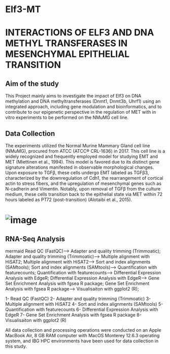 # Elf3-MT
# **INTERACTIONS OF ELF3 AND DNA METHYL TRANSFERASES IN MESENCHYMAL EPITHELIAL TRANSITION**

## Aim of the study
This Project mainly aims to investigate the impact of Elf3 on DNA methylation and DNA methyltransferases (Dnmt1, Dnmt3b, Uhrf1) using an integrated approach, including gene modulation and bioinformatics, and to contribute to our epigenetic perspective in the regulation of MET with in vitro experiments to be performed on the NMuMG cell line.

## Data Collection
The experiments utilized the Normal Murine Mammary Gland cell line (NMuMG), procured from ATCC (ATCC® CRL-1636) in 2017. This cell line is a widely recognized and frequently employed model for studying EMT and MET (Miettinen et al., 1994). This model is favored due to its distinct gene signature alterations manifested in observable morphological changes. Upon exposure to TGFβ, these cells undergo EMT labeled as TGFβ3, characterized by the downregulation of Cdh1, the rearrangement of cortical actin to stress fibers, and the upregulation of mesenchymal genes such as N-cadherin and Vimentin. Notably, upon removal of TGFβ from the culture medium, these cells transition back to the epithelial state via MET within 72 hours labeled as PT72 (post-transition) (Alotaibi et al., 2015).

# ![image](https://github.com/serayyetkin/Elf3-MT/assets/73422665/9ae07972-bb33-4b11-9c6a-ed2377f53c23)

## RNA-Seq Analysis 

mermaid
    Read QC (FastQC)--> Adapter and quality trimming (Trimmoatic);
    Adapter and quality trimming (Trimmoatic)--> Multiple alignment with HiSAT2;
    Multiple alignment with HiSAT2--> Sort and index alignments (SAMtools);
    Sort and index alignments (SAMtools)--> Quantification with featurecounts;
    Quantification with featurecounts--> Differential Expression Analysis with EdgeR;
    Differential Expression Analysis with EdgeR--> Gene Set Enrichment Analysis with fgsea R package;
    Gene Set Enrichment Analysis with fgsea R package--> Visualisaiton with ggplot2 (R);

1- Read QC (FastQC)
2- Adapter and quality trimming (Trimmoatic)
3- Multiple alignment with HiSAT2
4- Sort and index alignments (SAMtools)
5- Quantification with featurecounts
6- Differential Expression Analysis with EdgeR
7- Gene Set Enrichment Analysis with fgsea R package
8- Visualisaiton with ggplot2 (R)

All data collection and processing operations were conducted on an Apple MacBook Air, 8 GB RAM computer with MacOS Monterey 12.6.3 operating system, and IBG HPC environments have been used for data collection in this study.

